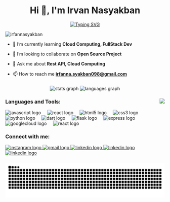 <h1 align="center">Hi 👋, I'm Irvan Nasyakban</h1>

<div align="center">
  <a href="https://git.io/typing-svg">
    <img src="https://readme-typing-svg.demolab.com?font=Fira+Code&pause=1000&color=F7C818&center=true&vCenter=true&random=false&width=435&lines=FullStack+Developer;Cloud+Computing" alt="Typing SVG" />
  </a>
</div>


<p align="left"> <img src="https://komarev.com/ghpvc/?username=irfannasyakban&label=Profile%20views&color=0e75b6&style=flat" alt="irfannasyakban" /> </p>

- 🌱 I’m currently learning **Cloud Computing, FullStack Dev**

- 👯 I’m looking to collaborate on **Open Source Project**

- 💬 Ask me about **Rest API, Cloud Computing**

- 📫 How to reach me **irfanna.syakban098@gmail.com**

###

<div align="center">
  <img src="https://github-readme-stats.vercel.app/api?username=IrfanNasyakban&hide_title=false&hide_rank=false&show_icons=true&include_all_commits=true&count_private=true&disable_animations=false&theme=dracula&locale=en&hide_border=false" height="150" alt="stats graph"  />
  <img src="https://github-readme-stats.vercel.app/api/top-langs?username=IrfanNasyakban&locale=en&hide_title=false&layout=compact&card_width=320&langs_count=5&theme=dracula&hide_border=false" height="150" alt="languages graph"  />
</div>

###

<img align="right" height="150" src="https://github.com/IrfanNasyakban/IrfanNasyakban/assets/70449673/5030d399-7d62-4bdf-926f-1246a83bff8d"  />

###
<h3 align="left">Languages and Tools:</h3>
<div align="left">
  <img src="https://cdn.jsdelivr.net/gh/devicons/devicon/icons/javascript/javascript-original.svg" height="30" alt="javascript logo"  />
  <img width="12" />
  <img src="https://cdn.jsdelivr.net/gh/devicons/devicon/icons/react/react-original.svg" height="30" alt="react logo"  />
  <img width="12" />
  <img src="https://cdn.jsdelivr.net/gh/devicons/devicon/icons/html5/html5-original.svg" height="30" alt="html5 logo"  />
  <img width="12" />
  <img src="https://cdn.jsdelivr.net/gh/devicons/devicon/icons/css3/css3-original.svg" height="30" alt="css3 logo"  />
  <img width="12" />
  <img src="https://cdn.jsdelivr.net/gh/devicons/devicon/icons/python/python-original.svg" height="30" alt="python logo"  />
  <img width="12" />
  <img src="https://cdn.jsdelivr.net/gh/devicons/devicon/icons/dart/dart-original.svg" height="30" alt="dart logo"  />
  <img width="12" />
  <img src="https://cdn.jsdelivr.net/gh/devicons/devicon/icons/flask/flask-original.svg" height="30" alt="flask logo"  />
  <img width="12" />
  <img src="https://cdn.jsdelivr.net/gh/devicons/devicon/icons/express/express-original.svg" height="30" alt="express logo"  />
  <img width="12" />
  <img src="https://cdn.jsdelivr.net/gh/devicons/devicon/icons/googlecloud/googlecloud-original.svg" height="30" alt="googlecloud logo"  />
  <img width="12" />
  <img src="https://cdn.jsdelivr.net/gh/devicons/devicon/icons/react/react-original.svg" height="30" alt="react logo"  />
</div>

###

<h3 align="left">Connect with me:</h3>
<div align="left">
  <a href="https://www.instagram.com/irfannasyakban?igshid=OGQ5ZDc2ODk2ZA==" target="_blank">
    <img src="https://img.shields.io/static/v1?message=Instagram&logo=instagram&label=&color=E4405F&logoColor=white&labelColor=&style=for-the-badge" height="35" alt="instagram logo"  />
  </a>
  <a href="mailto:irfanna.syakban098.email@gmail.com" target="_blank">
    <img src="https://img.shields.io/static/v1?message=Gmail&logo=gmail&label=&color=D14836&logoColor=white&labelColor=&style=for-the-badge" height="35" alt="gmail logo"  />
  </a>
  <a href="https://www.linkedin.com/in/irvan-na-syakban-991b98233/" target="_blank">
    <img src="https://img.shields.io/static/v1?message=LinkedIn&logo=linkedin&label=&color=0077B5&logoColor=white&labelColor=&style=for-the-badge" height="35" alt="linkedin logo"  />
  </a>
  <a href="https://www.hackerrank.com/profile/irfanna_syakban1" target="_blank">
    <img src="https://img.shields.io/badge/HackerRank-SAS?logo=hackerrank&logoColor=white&color=%2300EA64&style=for-the-badge" height="35" alt="linkedin logo"  />
  </a>
  <a href="https://www.tiktok.com/@irfannasyakban2" target="_blank">
    <img src="https://img.shields.io/badge/TIKTOK-SAS?logo=TikTok&color=%23000000&style=for-the-badge" height="35" alt="linkedin logo"  />
  </a>
</div>


###

<div align="center">
<picture>
  <source media="(prefers-color-scheme: dark)" srcset="https://raw.githubusercontent.com/IrfanNasyakban/IrfanNasyakban/output/github-contribution-grid-snake-dark.svg">
  <source media="(prefers-color-scheme: light)" srcset="https://raw.githubusercontent.com/IrfanNasyakban/IrfanNasyakban/output/github-contribution-grid-snake.svg">
  <img alt="github contribution grid snake animation" src="https://raw.githubusercontent.com/IrfanNasyakban/IrfanNasyakban/output/github-contribution-grid-snake.svg">
</picture>
</div>

###
